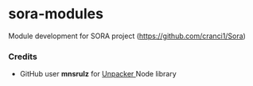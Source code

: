 # sora-modules

Module development for SORA project (https://github.com/cranci1/Sora)

### Credits

- GitHub user **mnsrulz** for [Unpacker ](https://github.com/mnsrulz/unpacker)Node library
